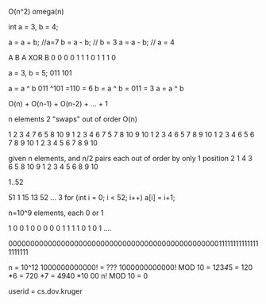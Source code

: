 O(n^2)  omega(n)

int a = 3, b = 4;

a = a + b; //a=7
b = a - b; // b = 3
a = a - b; // a = 4

A  B   A XOR B
0  0   0
0  1   1
1  0   1
1  1   0

a = 3, b = 5;
011       101

a = a ^ b     011
             ^101
	     =110 = 6
b = a ^ b =   011 = 3
a = a ^ b


O(n) + O(n-1) + O(n-2) + ... + 1

n elements
2 "swaps" out of order  O(n)

1 2 3 4 7 6 5 8 10 9
1 2 3 4 6 7
          5 7 8 10
	        9  10
1 2 3 4 6 5 7 8 9  10
1 2 3 4 6
        5 6 7 8 9  10
1 2 3 4 5 6 7 8 9  10





given n elements, and n/2 pairs each out of order by only 1 position
2 1 4 3 6 5 8 10 9
1 2 3 4 5 6 8 9 10

1..52

51  1 15 13  52 ... 3
for (int i = 0; i < 52; i++)
a[i] = i+1;

n=10^9 elements, each 0 or 1

1 0 0 1 0 0 0 0 0 1 1 1 1 0 1 0 1 ....

000000000000000000000000000000000000000000000000111111111111111111111

n = 10^12
1000000000000! = ???
1000000000000! MOD 10 =
1*2*3*4*5 = 120
*6 = 720
*7 = 4940
*10     00
n! MOD 10 =  0

userid =  cs.dov.kruger





